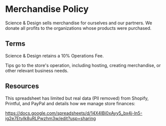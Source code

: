 # Merchandise Policy

Science & Design sells merchandise for ourselves and our partners. We donate all profits to the organizations whose products were purchased.

## Terms

Science & Design retains a 10% Operations Fee.

Tips go to the store's operation, including hosting, creating merchandise, or other relevant business needs.

## Resources

This spreadsheet has limited but real data (PII removed) from Shopify, Printful, and PayPal and details how we manage store finances:

https://docs.google.com/spreadsheets/d/14X4lBi0xAyy5_bx4j-ln5-ig2e7EtyIk8uRLPwzhm3w/edit?usp=sharing
